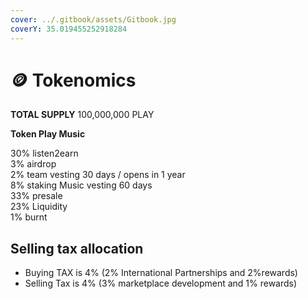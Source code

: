 ```yaml
---
cover: ../.gitbook/assets/Gitbook.jpg
coverY: 35.019455252918284
---
```


# 🪙 Tokenomics

**TOTAL SUPPLY** 100,000,000 PLAY

**Token Play Music**

30% listen2earn \
3% airdrop \
2% team vesting 30 days / opens in 1 year \
8% staking Music vesting 60 days \
33% presale \
23% Liquidity \
1% burnt

## &#x20;Selling tax allocation

* Buying TAX is 4% (2% International Partnerships and 2%rewards)
* Selling Tax is 4% (3% marketplace development and 1% rewards)
